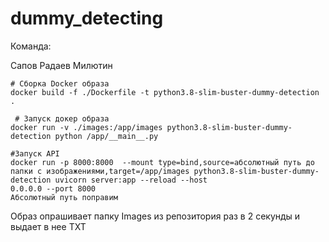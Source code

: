 # dummy_detecting

Команда:

Сапов
Радаев
Милютин


```shell
# Сборка Docker образа
docker build -f ./Dockerfile -t python3.8-slim-buster-dummy-detection .
 
 # Запуск докер образа
docker run -v ./images:/app/images python3.8-slim-buster-dummy-detection python /app/__main__.py

#Запуск API
docker run -p 8000:8000  --mount type=bind,source=абсолютный путь до папки с изображениями,target=/app/images python3.8-slim-buster-dummy-detection uvicorn server:app --reload --host 
0.0.0.0 --port 8000
Абсолютный путь поправим
```

Образ опрашивает папку Images из репозитория раз в 2 секунды и выдает в нее TXT